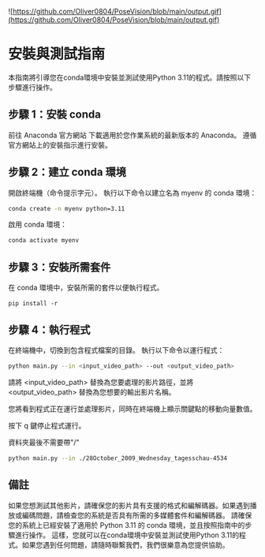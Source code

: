 ![https://github.com/Oliver0804/PoseVision/blob/main/output.gif](https://github.com/Oliver0804/PoseVision/blob/main/output.gif)

# 安裝與測試指南
本指南將引導您在conda環境中安裝並測試使用Python 3.11的程式。請按照以下步驟進行操作。

## 步驟 1：安裝 conda
前往 Anaconda 官方網站 下載適用於您作業系統的最新版本的 Anaconda。
遵循官方網站上的安裝指示進行安裝。
## 步驟 2：建立 conda 環境
開啟終端機（命令提示字元）。
執行以下命令以建立名為 myenv 的 conda 環境：
```bash
conda create -n myenv python=3.11
```
啟用 conda 環境：
```bash
conda activate myenv
```
## 步驟 3：安裝所需套件
在 conda 環境中，安裝所需的套件以便執行程式。

```
pip install -r  
```
## 步驟 4：執行程式
在終端機中，切換到包含程式檔案的目錄。
執行以下命令以運行程式：
```bash
python main.py --in <input_video_path> --out <output_video_path>
```
請將 <input_video_path> 替換為您要處理的影片路徑，並將 <output_video_path> 替換為您想要的輸出影片名稱。


您將看到程式正在運行並處理影片，同時在終端機上顯示關鍵點的移動向量數值。

按下 q 鍵停止程式運行。


資料夾最後不需要帶"/"
```bash
python main.py --in ./28October_2009_Wednesday_tagesschau-4534
```

## 備註
如果您想測試其他影片，請確保您的影片具有支援的格式和編解碼器。如果遇到播放或編碼問題，請檢查您的系統是否具有所需的多媒體套件和編解碼器。
請確保您的系統上已經安裝了適用於 Python 3.11 的 conda 環境，並且按照指南中的步驟進行操作。
這樣，您就可以在conda環境中安裝並測試使用Python 3.11的程式。如果您遇到任何問題，請隨時聯繫我們，我們很樂意為您提供協助。
